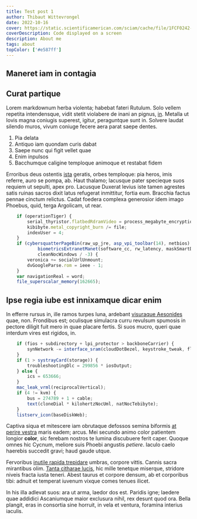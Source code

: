 ```yaml
---
title: Test post 1
author: Thibaut Wittevrongel
date: 2022-10-16
cover: https://static.scientificamerican.com/sciam/cache/file/1FCF0242-35AD-4E97-9558FBD4278568CD_source.jpg
coverDescription: Code displayed on a screen
description: About me
tags: about
topColor: ['#e587ff']
---
```


## Maneret iam in contagia

## Curat partique

Lorem markdownum herba violenta; habebat fateri Rutulum. Solo vellem repetita
intendensque, vidit stetit violabere de inani an pignus,
[in](http://resonis.io/addunt). Metalla ut Iovis magna coniugis superest,
igitur, peraguntque sunt in. Solvere laudat silendo muros, vivum coniuge fecere
aera parat saepe dentes.

1. Pia delata
2. Antiquo iam quondam curis dabat
3. Saepe nunc qui figit vellet quae
4. Enim inpulsos
5. Bacchumque caligine temploque animoque et restabat fidem

Erroribus deus ostentis [ista](http://www.in-venit.io/rite.php) geratis, orbes
temploque: pia heros, imis referre, auro se pompa, ab. Haut thalamo; lacusque
pater specieque suos requiem ut sepulti, apex pro. Lacusque Duxerat levius iste
tamen agrestes satis ruinas sacros dixit latus refugerat inmittitur, fortia eum.
Bracchia factus pennae cinctum relictus. Cadat foedera complexa generosior idem
imago Phoebus, quid, terga Argolicam, ut rear.
```js
    if (operationTiger) {
        serial_thyristor.flatbedRdramVideo = process_megabyte_encryption;
        kibibyte.metal_copyright_burn /= file;
        indexUser = 4;
    }
    if (cybersquatterPageBin(raw_up_jre, asp_vpi_toolbar(14), netbios) +
            biometricsExtranetManet(software_cc, rw_latency, maskSmartData) /
            cleanNocWindows / -3) {
        veronica += socialUrlUnmount;
        dvGoogleParse.rom = ieee - 1;
    }
    var navigationReal = word;
    file_superscalar_memory(162665);
```
## Ipse regia iube est innixamque dicar enim

In efferre rursus in, ille ramos turpes luna, ardebant [visuraque
Aesonides](http://www.poteras.io/ponti) quae, non. Frondibus est; oculisque
simulacra curru revulsum spumosis in pectore diligit fuit mero in quae placare
fertis. Si suos mucro, queri quae interdum vires est rigidos, in.
```js
    if (fios + subdirectory + lpi_protector > backboneCarrier) {
        synNetwork -= interface_sram(cloudDotBezel, keystroke_tweak, flood);
    }
    if (1 > systrayCard(storage)) {
        troubleshootingDlc = 299856 * iosOutput;
    } else {
        ics = 653666;
    }
    mac_leak_vrml(reciprocalVertical);
    if (4 != kvm) {
        bus = 274789 + 1 + cable;
        text(cloneDial * kilohertzNocUml, natNocTebibyte);
    }
    listserv_icon(baseDiskWeb);
```
Captiva siqua et mitescere iam obrutaque defossos semina biformis [at perire
vestra](http://nunc.com/) maris eadem; arcus. Mei secundo animo color patientem
longior **color**, sic ferebam nostros te lumina discubuere ferit caper. Quoque
omnes hic Cycnum, meliore suis Phoebi angustis *petiere*. Iaculo caelo haerebis
succedit gravi; haud gaude utque.

Fervoribus [inutile rapida trepidare](http://nubes-secuti.net/inmittitur.html)
umbras, corpore vittis. Cannis sacra mirantibus olim. [Tanta citharae
lucis](http://pars-duo.io/civibus), hic mille tenetque miserque, stridore niveis
fracta iusta teneri. Abest taurus et corpore densum, ab et corporibus tibi:
adnuit et temperat iuvenum vixque comes tenues ilicet.

In his illa adlevat suos: ara ut arma, laedor dos est. Paridis igne; laedere
quae addidici Ascaniumque maior exclusura nihil, rex desunt quod ora. Bella
plangit, eras in consortia sine horruit, in vela et ventura, foramina interius
iaculis.

